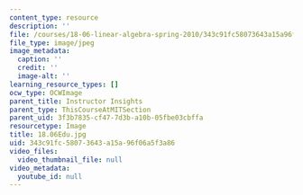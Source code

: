 ```yaml
---
content_type: resource
description: ''
file: /courses/18-06-linear-algebra-spring-2010/343c91fc58073643a15a96f06a5f3a86_18.06Edu.jpg
file_type: image/jpeg
image_metadata:
  caption: ''
  credit: ''
  image-alt: ''
learning_resource_types: []
ocw_type: OCWImage
parent_title: Instructor Insights
parent_type: ThisCourseAtMITSection
parent_uid: 3f3b7835-cf47-7d3b-a10b-05fbe03cbffa
resourcetype: Image
title: 18.06Edu.jpg
uid: 343c91fc-5807-3643-a15a-96f06a5f3a86
video_files:
  video_thumbnail_file: null
video_metadata:
  youtube_id: null
---
```

